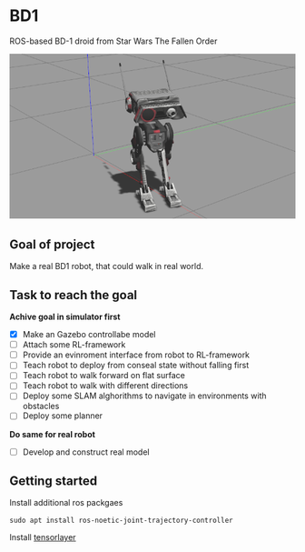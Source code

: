 # BD1
ROS-based BD-1 droid from Star Wars The Fallen Order

![BD1 Gazebo](doc/images/bd1_gazebo.png)

## Goal of project
Make a real BD1 robot, that could walk in real world.

## Task to reach the goal
 **Achive goal in simulator first**
  - [x] Make an Gazebo controllabe model
  - [ ] Attach some RL-framework
  - [ ] Provide an evinroment interface from robot to RL-framework
  - [ ] Teach robot to deploy from conseal state without falling first
  - [ ] Teach robot to walk forward on flat surface
  - [ ] Teach robot to walk with different directions
  - [ ] Deploy some SLAM alghorithms to navigate in environments with obstacles
  - [ ] Deploy some planner
 
 **Do same for real robot**
  - [ ] Develop and construct real model 
  
  ## Getting started
  Install additional ros packgaes
  ```
  sudo apt install ros-noetic-joint-trajectory-controller
  ```
  Install [tensorlayer](https://github.com/tensorlayer/tensorlayer)
